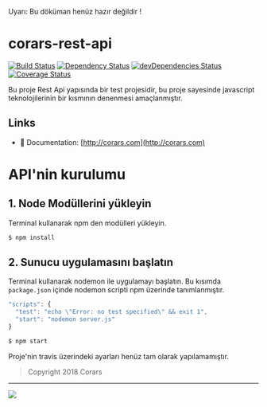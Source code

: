 Uyarı: Bu döküman henüz hazır değildir !

# corars-rest-api
[![Build Status](https://travis-ci.org/med177/corars-rest-api.svg?branch=master)](https://travis-ci.org/med177/corars-rest-api)
[![Dependency Status](https://david-dm.org/med177/corars-rest-api.svg/status.svg)](https://david-dm.org/med177/corars-rest-api)
[![devDependencies Status](https://david-dm.org/med177/corars-rest-api/dev-status.svg)](https://david-dm.org/med177/corars-rest-api?type=dev)
[![Coverage Status](https://img.shields.io/codecov/c/github/med177/corars-rest-api/master.svg)](https://codecov.io/github/med177/corars-rest-api?branch=master)

Bu proje Rest Api yapısında bir test projesidir, bu proje sayesinde javascript teknolojilerinin bir kısmının denenmesi amaçlanmıştır.

## Links

- 📘 Documentation: [http://corars.com](http://corars.com)

# API'nin kurulumu

## 1. Node Modüllerini yükleyin
Terminal kullanarak npm den modülleri yükleyin.
```bash
$ npm install
```
## 2. Sunucu uygulamasını başlatın
Terminal kullanarak nodemon ile uygulamayı başlatın. Bu kısımda `package.json` içinde nodemon scripti npm üzerinde tanımlanmıştır.

```js
"scripts": {
  "test": "echo \"Error: no test specified\" && exit 1",
  "start": "nodemon server.js"
}
```

```bash
$ npm start
```


Proje'nin travis üzerindeki ayarları henüz tam olarak yapılamamıştır.
>Copyright 2018 Corars
---
<img src="http://corars.com/corars-micro.png"/>
